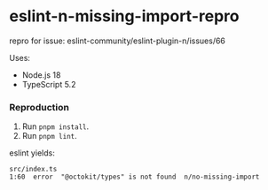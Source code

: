 # eslint-n-missing-import-repro

repro for issue: eslint-community/eslint-plugin-n/issues/66

Uses:

* Node.js 18
* TypeScript 5.2

### Reproduction

1. Run `pnpm install`.
2. Run `pnpm lint`.


eslint yields:

```
src/index.ts
1:60  error  "@octokit/types" is not found  n/no-missing-import
```

